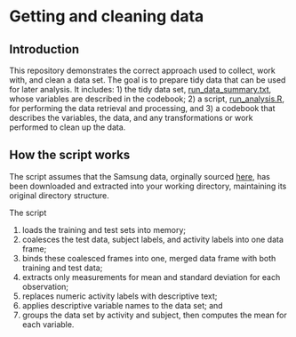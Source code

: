 # Getting and cleaning data

## Introduction

This repository demonstrates the correct approach used to collect, work with, and clean a data set. The goal is to prepare tidy data that can be used for later analysis. It includes: 1) the tidy data set, [run_data_summary.txt](https://github.com/noematica/getting-and-cleaning-data/blob/master/run_data_summary.txt), whose variables are described in the codebook; 2) a script,  [run_analysis.R](https://github.com/noematica/getting-and-cleaning-data/blob/master/run_analysis.R), for performing the data retrieval and processing, and 3) a codebook that describes the variables, the data, and any transformations or work performed to clean up the data.

## How the script works
The script assumes that the Samsung data, orginally sourced [here](https://d396qusza40orc.cloudfront.net/getdata%2Fprojectfiles%2FUCI%20HAR%20Dataset.zip), has been downloaded and extracted into your working directory, maintaining its original directory structure. 

The script

1. loads the training and test sets into memory;
2. coalesces the test data, subject labels, and activity labels into one data frame;
3. binds these coalesced frames into one, merged data frame with both training and test data;
4. extracts only measurements for mean and standard deviation for each observation;
5. replaces numeric activity labels with descriptive text;
6. applies descriptive variable names to the data set; and
7. groups the data set by activity and subject, then computes the mean for each variable.
